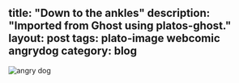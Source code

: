 title: "Down to the ankles"
description: "Imported from Ghost using platos-ghost."
layout: post
tags: plato-image webcomic angrydog
category: blog
---

![angry dog](/content/images/2017/03/this_file_will_be_autodeleted_in_24hrs_1lTDQDFMbMI6LOC8zXiE2YA.jpg)

